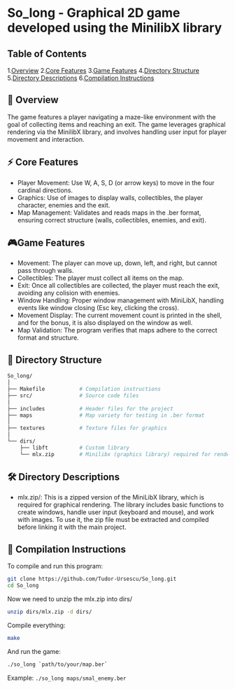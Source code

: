 # So_long - Graphical 2D game developed using the MinilibX library

## Table of Contents
1.[Overview](#overview)
2.[Core Features](#-core-features)
3.[Game Features](#game-features)
4.[Directory Structure](#-directory-structure)
5.[Directory Descriptions](#-directory-description)
6.[Compilation Instructions](#-compilation-instructions)

## 📌 Overview

The game features a player navigating a maze-like environment with the goal of collecting items and reaching an exit. The game leverages graphical rendering via the MinilibX library, and involves handling user input for player movement and interaction.

## ⚡ Core Features
- Player Movement: Use W, A, S, D (or arrow keys) to move in the four cardinal directions.
- Graphics: Use of images to display walls, collectibles, the player character, enemies and the exit.
- Map Management: Validates and reads maps in the .ber format, ensuring correct structure (walls, collectibles, enemies, and exit).

## 🎮Game Features
- Movement: The player can move up, down, left, and right, but cannot pass through walls.
- Collectibles: The player must collect all items on the map.
- Exit: Once all collectibles are collected, the player must reach the exit, avoiding any colision with enemies.
- Window Handling: Proper window management with MiniLibX, handling events like window closing (Esc key, clicking the cross).
- Movement Display: The current movement count is printed in the shell, and for the bonus, it is also displayed on the window as well.
- Map Validation: The program verifies that maps adhere to the correct format and structure.

## 📂 Directory Structure

```sh
So_long/
│
├── Makefile           # Compilation instructions
├── src/               # Source code files
│
├── includes           # Header files for the project
├── maps               # Map variety for testing in .ber format
│
├── textures           # Texture files for graphics
│
└── dirs/
    ├── libft          # Custom library
    └── mlx.zip        # Minilibx (graphics library) required for rendering the game
```

## 🛠 Directory Descriptions
- mlx.zip/:
This is a zipped version of the MiniLibX library, which is required for graphical rendering. The library includes basic functions to create windows, handle user input (keyboard and mouse), and work with images. To use it, the zip file must be extracted and compiled before linking it with the main project.

## 🚀 Compilation Instructions
To compile and run this program:
```sh
git clone https://github.com/Tudor-Ursescu/So_long.git
cd So_long
```
Now we need to unzip the mlx.zip into dirs/
```sh
unzip dirs/mlx.zip -d dirs/
```
Compile everything:
```sh
make
```
And run the game:
```sh
./so_long `path/to/your/map.ber`
```
Example: `./so_long maps/smal_enemy.ber`
